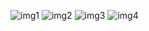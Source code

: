 ![img1](https://github.com/Albin9699/react_native/assets/91788141/fbdd5707-5c6a-4b12-854c-a4ad1568a03e)
![img2](https://github.com/Albin9699/react_native/assets/91788141/dba52906-206e-4364-b46c-0508eee76305)
![img3](https://github.com/Albin9699/react_native/assets/91788141/5f47a10c-88d1-4808-b48d-3a7f6c31f3b4)
![img4](https://github.com/Albin9699/react_native/assets/91788141/53712203-35e1-4247-8d0f-12ad54b9e1c9)
